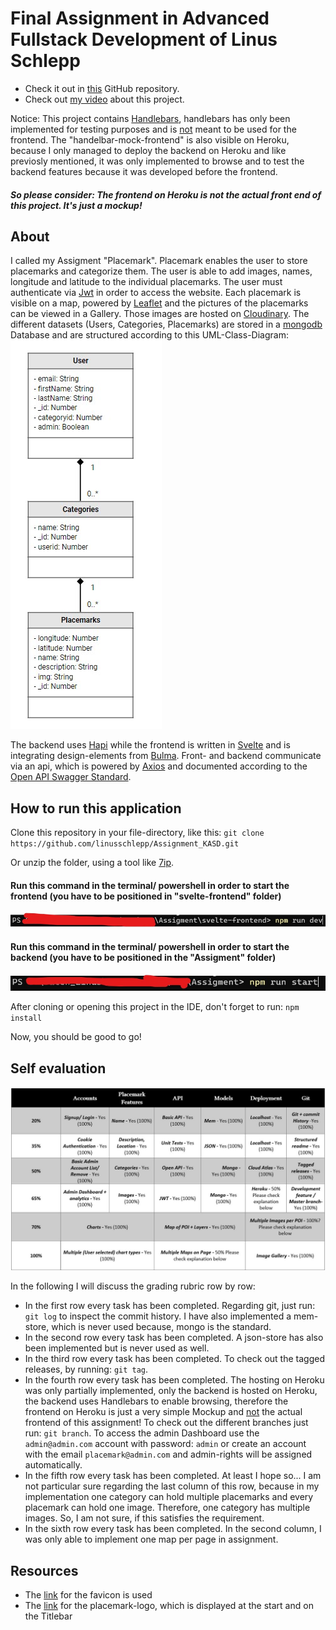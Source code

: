 # Final Assignment in Advanced Fullstack Development of Linus Schlepp 


* Check it out in [this](https://github.com/linusschlepp/Assignment_KASD) GitHub repository. <br>
* Check out [my video](https://www.youtube.com/watch?v=ve4w8w2bVUw&ab_channel=LinusSchlepp) about this project.

 Notice: This project contains [Handlebars](https://handlebarsjs.com/), handlebars has only been implemented for testing purposes and is <u>not</u> meant to be used for the frontend. 
 The "handelbar-mock-frontend" is also visible on Heroku, because I only managed to deploy the backend on Heroku and like previosly mentioned, it was only 
 implemented to browse and to test the backend features because it was developed before the frontend.
##### So please consider: The frontend on Heroku is not the actual front end of this project. It's just a mockup!

## About

I called my Assigment "Placemark". Placemark enables the user to store placemarks and categorize them. The user is able to add images, names,
longitude and latitude to the individual placemarks. The user must authenticate via [Jwt](https://jwt.io/) in order to access the website. Each placemark is visible on a map, powered by [Leaflet](https://leafletjs.com/) and the pictures of the placemarks can be viewed in a Gallery. 
Those images are hosted on [Cloudinary](https://cloudinary.com/). The different datasets (Users, Categories, Placemarks) are stored in a [mongodb](https://www.mongodb.com/cloud/atlas/lp/try2-de?utm_source=google&utm_campaign=gs_emea_germany_search_core_brand_atlas_desktop&utm_term=mongodb&utm_medium=cpc_paid_search&utm_ad=e&utm_ad_campaign_id=12212624524&adgroup=115749704783&gclid=CjwKCAjw77WVBhBuEiwAJ-YoJLefdXwJTXGPbzm2Jx-LqjGXi4lQbZ_K4sKP8Xt6PYSBFs7RzEDIThoCRB8QAvD_BwE)
Database and are structured according to this UML-Class-Diagram: <br>
![](https://github.com/linusschlepp/Assignment_KASD/blob/master/svelte-frontend/src/assets/uml_diagramm.jpg)


The backend uses [Hapi](https://hapi.dev/) while the frontend is written in [Svelte](https://svelte.dev/) and is integrating design-elements from [Bulma](https://bulma.io/). Front- and backend communicate via an api, which is powered by [Axios](https://github.com/axios/axios)
and documented according to the [Open API Swagger Standard](https://www.openapis.org/).



## How to run this application 

Clone this repository in your file-directory, like this: ``git clone https://github.com/linusschlepp/Assignment_KASD.git``

Or unzip the folder, using a tool like [7ip](https://www.7-zip.de/).

#### Run this command in the terminal/ powershell in order to start the frontend (you have to be positioned in "svelte-frontend" folder)
![](https://github.com/linusschlepp/Assignment_KASD/blob/master/svelte-frontend/src/assets/start_frontend.jpg)

#### Run this command in the terminal/ powershell in order to start the backend (you have to be positioned in the "Assigment" folder)
![](https://github.com/linusschlepp/Assignment_KASD/blob/master/svelte-frontend/src/assets/start_backend.jpg)

After cloning or opening this project in the IDE, don't forget to run: ``npm install``

Now, you should be good to go!

## Self evaluation
![](https://github.com/linusschlepp/Assignment_KASD/blob/master/svelte-frontend/src/assets/grading_rubric.jpg)

In the following I will discuss the grading rubric row by row:

* In the first row every task has been completed. Regarding git, just run: ``git log`` to inspect the commit history. I have also implemented a mem-store, which is never used because, mongo is the standard.
* In the second row every task has been completed. A json-store has also been implemented but is never used as well. 
* In the third row every task has been completed. To check out the tagged releases, by running: ``git tag``.
* In the fourth row every task has been completed. The hosting on Heroku was only partially implemented, only the backend is hosted on Heroku, the backend uses Handlebars to enable browsing, therefore the frontend on Heroku is just a very simple Mockup and <u>not</u> the actual frontend of this assignment! To check out the different branches just run: ``git branch``. To access the admin Dashboard use the ```admin@admin.com``` account with password: ```admin``` or  create an account with the email ```placemark@admin.com``` and admin-rights will be assigned automatically.
* In the fifth row every task has been completed. At least I hope so... I am not particular sure regarding the last column of this row, because in my implementation one category can hold multiple placemarks and every placemark can hold one image. Therefore, one category has multiple images. So, I am not sure, if this satisfies the requirement.
* In the sixth row every task has been completed. In the second column, I was only able to implement one map per page in assignment. 

## Resources

* The [link](https://icon-icons.com/de/symbol/anzeigen/42272) for the favicon is used
* The [link](https://icon-icons.com/de/symbol/Reisen-Karte-Lage-pin/109805) for the placemark-logo, which is displayed at the start and on the Titlebar
